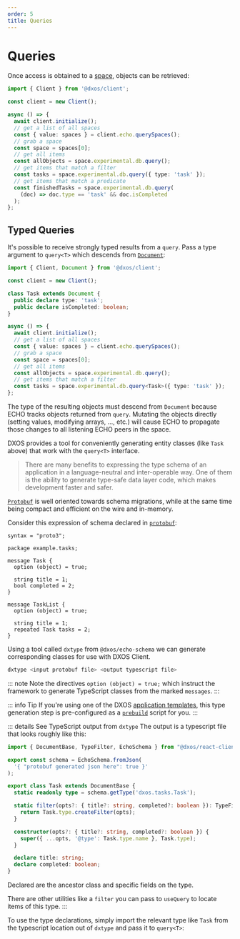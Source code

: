 ```yaml
---
order: 5
title: Queries
---
```


# Queries

Once access is obtained to a [space](./spaces), objects can be retrieved:

```ts file=./snippets/read-items.ts#L5-
import { Client } from '@dxos/client';

const client = new Client();

async () => {
  await client.initialize();
  // get a list of all spaces
  const { value: spaces } = client.echo.querySpaces();
  // grab a space
  const space = spaces[0];
  // get all items
  const allObjects = space.experimental.db.query();
  // get items that match a filter
  const tasks = space.experimental.db.query({ type: 'task' });
  // get items that match a predicate
  const finishedTasks = space.experimental.db.query(
    (doc) => doc.type == 'task' && doc.isCompleted
  );
};
```

## Typed Queries

It's possible to receive strongly typed results from a `query`. Pass a type argument to `query<T>` which descends from [`Document`](/api/@dxos/client/classes/Document):

```ts file=./snippets/read-items-typed.ts#L5-
import { Client, Document } from '@dxos/client';

const client = new Client();

class Task extends Document {
  public declare type: 'task';
  public declare isCompleted: boolean;
}

async () => {
  await client.initialize();
  // get a list of all spaces
  const { value: spaces } = client.echo.querySpaces();
  // grab a space
  const space = spaces[0];
  // get all items
  const allObjects = space.experimental.db.query();
  // get items that match a filter
  const tasks = space.experimental.db.query<Task>({ type: 'task' });
};
```

The type of the resulting objects must descend from `Document` because ECHO tracks objects returned from `query`. Mutating the objects directly (setting values, modifying arrays, ..., etc.) will cause ECHO to propagate those changes to all listening ECHO peers in the space.

DXOS provides a tool for conveniently generating entity classes (like `Task` above) that work with the `query<T>` interface.

> There are many benefits to expressing the type schema of an application in a language-neutral and inter-operable way. One of them is the ability to generate type-safe data layer code, which makes development faster and safer.

[`Protobuf`](https://protobuf.dev/) is well oriented towards schema migrations, while at the same time being compact and efficient on the wire and in-memory.

Consider this expression of schema declared in [`protobuf`](https://protobuf.dev/):

```proto{6,13} file=../react/snippets/schema.proto
syntax = "proto3";

package example.tasks;

message Task {
  option (object) = true;

  string title = 1;
  bool completed = 2;
}

message TaskList {
  option (object) = true;

  string title = 1;
  repeated Task tasks = 2;
}
```

Using a tool called `dxtype` from `@dxos/echo-schema` we can generate corresponding classes for use with DXOS Client.

```bash
dxtype <input protobuf file> <output typescript file>
```

::: note
Note the directives `option (object) = true;` which instruct the framework to generate TypeScript classes from the marked `messages`.
:::

::: info Tip
If you're using one of the DXOS [application templates](../cli/app-templates), this type generation step is pre-configured as a [`prebuild`](https://docs.npmjs.com/cli/v9/using-npm/scripts#pre--post-scripts) script for you.
:::

::: details See TypeScript output from `dxtype`
The output is a typescript file that looks roughly like this:

```ts file=./snippets/schema.ts#L5-
import { DocumentBase, TypeFilter, EchoSchema } from "@dxos/react-client";

export const schema = EchoSchema.fromJson(
  '{ "protobuf generated json here": true }'
);

export class Task extends DocumentBase {
  static readonly type = schema.getType('dxos.tasks.Task');

  static filter(opts?: { title?: string, completed?: boolean }): TypeFilter<Task> {
    return Task.type.createFilter(opts);
  }

  constructor(opts?: { title?: string, completed?: boolean }) {
    super({ ...opts, '@type': Task.type.name }, Task.type);
  }

  declare title: string;
  declare completed: boolean;
}
```

Declared are the ancestor class and specific fields on the type.

There are other utilities like a `filter` you can pass to `useQuery` to locate items of this type.
:::

To use the type declarations, simply import the relevant type like `Task` from the typescript location out of `dxtype` and pass it to `query<T>`:

```ts file=./snippets/read-items-typed-2.ts#L5-

```